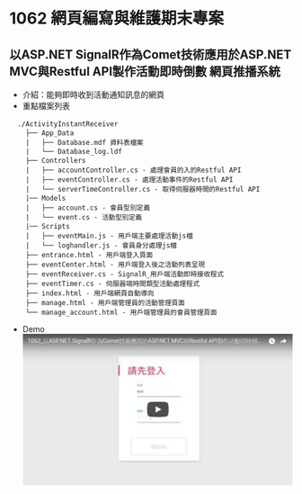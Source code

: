 # 1062 網頁編寫與維護期末專案
## 以ASP.NET SignalR作為Comet技術應用於ASP.NET MVC與Restful API製作活動即時倒數 網頁推播系統
* 介紹：能夠即時收到活動通知訊息的網頁
* 重點檔案列表
```
  ./ActivityInstantReceiver
    ├── App_Data
    |   ├── Database.mdf 資料表檔案
    |   └── Database_log.ldf
    ├── Controllers
    |   ├── accountController.cs - 處理會員的入的Restful API
    |   ├── eventController.cs - 處理活動事件的Restful API
    |   └── serverTimeController.cs - 取得伺服器時間的Restful API
    |── Models
    |   ├── account.cs - 會員型別定義
    |   └── event.cs - 活動型別定義
    |── Scripts
    |   ├── eventMain.js - 用戶端主要處理活動js檔
    |   └── loghandler.js - 會員身分處理js檔
    ├── entrance.html - 用戶端登入頁面
    ├── eventCenter.html - 用戶端登入後之活動列表呈現
    ├── eventReceiver.cs - SignalR_用戶端活動即時接收程式
    ├── eventTimer.cs - 伺服器端時間類型活動處理程式
    ├── index.html - 用戶端網頁自動導向
    ├── manage.html - 用戶端管理員的活動管理頁面
    └── manage_account.html - 用戶端管理員的會員管理頁面
```
* Demo
[![DemoVideo](./DemoVideo.png)](https://youtu.be/BkQXp3QNv6c)
